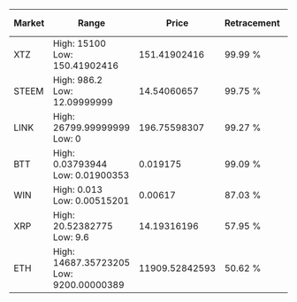 | Market | Range | Price| Retracement | Doubles to 50% |
| --- | --- | --- | --- | --- |
| XTZ | High: 15100<br />Low: 150.41902416 | 151.41902416 | 99.99 % | 50.36 |
| STEEM | High: 986.2<br />Low: 12.09999999 | 14.54060657 | 99.75 % | 34.33 |
| LINK | High: 26799.99999999<br />Low: 0 | 196.75598307 | 99.27 % | 68.10 |
| BTT | High: 0.03793944<br />Low: 0.01900353 | 0.019175 | 99.09 % | 1.48 |
| WIN | High: 0.013<br />Low: 0.00515201 | 0.00617 | 87.03 % | 1.47 |
| XRP | High: 20.52382775<br />Low: 9.6 | 14.19316196 | 57.95 % | 1.06 |
| ETH | High: 14687.35723205<br />Low: 9200.00000389 | 11909.52842593 | 50.62 % | 1.00 |
